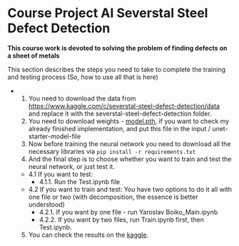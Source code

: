 # Course Project AI Severstal Steel Defect Detection


**This course work is devoted to solving the problem of finding defects on a sheet of metals**


This section describes the steps you need to take to complete the training and testing process
(So, how to use all that is here)


- 1. You need to download the data from https://www.kaggle.com/c/severstal-steel-defect-detection/data and replace it with the           severstal-steel-defect-detection folder.
  2. You need to download weights - [model.pth](https://drive.google.com/drive/folders/1-yrtFpC2sQnL22xJmV7dO6N5BNDTqf3F), if you want to check my already finished implementation, and put this file in the input / unet-starter-model-file
  3. Now before training the neural network you need to download all the necessary libraries via `pip install -r requirements.txt`
  4. And the final step is to choose whether you want to train and test the neural network, or just test it.  
  - 4.1 If you want to test:
    - 4.1.1. Run the Test.ipynb file
  - 4.2 If you want to train and test:
      You have two options to do it all with one file or two (with decomposition, the essence is better understood)
    - 4.2.1. If you want by one file - run Yaroslav Boiko_Main.ipynb
    - 4.2.2. If you want by two files, run Train.ipynb first, then Test.ipynb.
  5. You can check the results on the [kaggle](https://www.kaggle.com).
